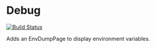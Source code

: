 # Debug

[![Build Status](https://secure.travis-ci.org/radiant/radiant-debug-extension.png)](http://travis-ci.org/radiant/radiant-debug-extension)

Adds an EnvDumpPage to display environment variables.
